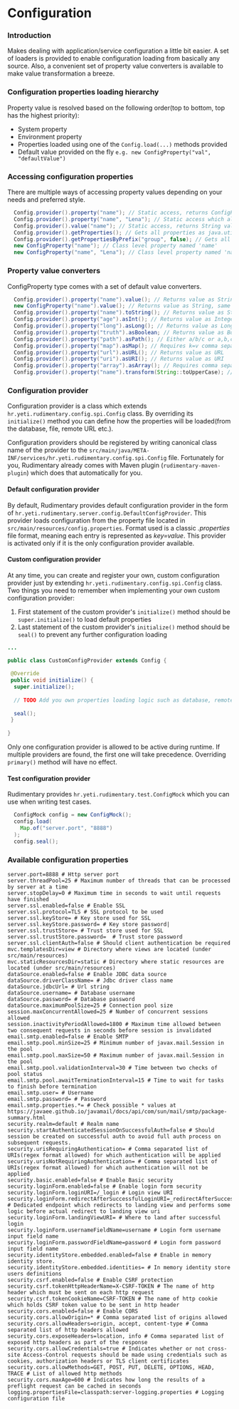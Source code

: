 # Configuration

### Introduction
Makes dealing with application/service configuration a little bit easier. 
A set of loaders is provided to enable configuration loading from basically any source.
Also, a convenient set of property value converters is available to make value transformation a breeze.

### Configuration properties loading hierarchy
Property value is resolved based on the following order(top to bottom, top has the highest priority):

* System property
* Environment property
* Properties loaded using one of the `Config.load(...)` methods provided
* Default value provided on the fly `e.g. new ConfigProperty("val", "defaultValue")`

### Accessing configuration properties
There are multiple ways of accessing property values depending on your needs and preferred style.

```java
  Config.provider().property("name"); // Static access, returns ConfigProperty instance for property named 'name'
  Config.provider().property("name", "Lena"); // Static access which also sets default value if no property is found within provider for property named 'name', returns ConfigProperty instance
  Config.provider().value("name"); // Static access, returns String value
  Config.provider().getProperties(); // Gets all properties as java.util.Properties
  Config.provider().getPropertiesByPrefix("group", false); // Gets all properties as java.util.Properties which start with 'group' string. Boolean parameter decides whether to keep group prefix name or not. Convenient if you need to pass a group of properties but you do not know all the property names in advance (e.g. javax.mail.Session object creation).
  new ConfigProperty("name"); // Class level property named 'name'
  new ConfigProperty("name", "Lena"); // Class level property named 'name' which also sets default value if no property is found within provider
```

### Property value converters
ConfigProperty type comes with a set of default value converters.

```java
  Config.provider().property("name").value(); // Returns value as String
  new ConfigProperty("name").value(); // Returns value as String, same as above example
  Config.provider().property("name").toString(); // Returns value as String
  Config.provider().property("age").asInt(); // Returns value as Integer
  Config.provider().property("long").asLong(); // Returns value as Long
  Config.provider().property("truth").asBoolean; // Returns value as Boolean
  Config.provider().property("path").asPath(); // Either a/b/c or a,b,c value format
  Config.provider().property("map").asMap(); // Requires k=v comma sepatared values format e.g. k1=v1,k2=v2,k3=v3
  Config.provider().property("url").asURL(); // Returns value as URL
  Config.provider().property("uri").asURI(); // Returns value as URI
  Config.provider().property("array").asArray(); // Requires comma separated values format, e.q. a,b,c,d
  Config.provider().property("name").transform(String::toUpperCase); // Custom transformation on the fly
```

### Configuration provider
Configuration provider is a class which extends `hr.yeti.rudimentary.config.spi.Config` class.
By overriding its `initialize()` method you can define how the properties will be loaded(from the database, file, remote URL etc.).

Configuration providers should be registered by writing canonical class name of the provider to the `src/main/java/META-INF/services/hr.yeti.rudimentary.config.spi.Config` file.
Fortunately for you, Rudimentary already comes with Maven plugin (`rudimentary-maven-plugin`) which does that automatically for you.

#### Default configuration provider
By default, Rudimentary provides default configuration provider in the form of `hr.yeti.rudimentary.server.config.DefaultConfigProvider`. This provider loads configuration from the property file located in `src/main/resources/config.properties`. Format used is a classic *.properties* file format, meaning each entry is represented as *key=value*. This provider is activated only if it is the only configuration provider available.

#### Custom configuration provider
At any time, you can create and register your own, custom configuration provider just by extending `hr.yeti.rudimentary.config.spi.Config` class. Two things you need to remember when implementing your own custom configuration provider:

1. First statement of the custom provider's `initialize()` method should be `super.initialize()` to load default properties
2. Last statement of the custom provider's `initialize()` method should be `seal()` to prevent any further configuration loading

```java
...

public class CustomConfigProvider extends Config {
 
 @Override
 public void initialize() {
  super.initialize();
  
  // TODO Add you own properties loading logic such as database, remote URL etc.
  
  seal();
 }
 
}
```
Only one configuration provider is allowed to be active during runtime. If multiple providers are found, the first one will take precedence. Overriding `primary()` method will have no effect.

#### Test configuration provider
Rudimentary provides `hr.yeti.rudimentary.test.ConfigMock` which you can use when writing test cases.

```java
  ConfigMock config = new ConfigMock();
  config.load(
    Map.of("server.port", "8888")
  );
  config.seal();
```

### Available configuration properties
```properties
server.port=8888 # Http server port
server.threadPool=25 # Maximum number of threads that can be processed by server at a time
server.stopDelay=0 # Maximum time in seconds to wait until requests have finished
server.ssl.enabled=false # Enable SSL
server.ssl.protocol=TLS # SSL protocol to be used
server.ssl.keyStore= # Key store used for SSL
server.ssl.keyStore.password= # Key store password|
server.ssl.trustStore= # Trust store used for SSL
server.ssl.trustStore.password=  # Trust store password
server.ssl.clientAuth=false # Should client authentication be required
mvc.templatesDir=view # Directory where views are located (under src/main/resources)
mvc.staticResourcesDir=static # Directory where static resources are located (under src/main/resources)
dataSource.enabled=false # Enable JDBC data source
dataSource.driverClassName= # Jdbc driver class name
dataSource.jdbcUrl= # Url string
dataSource.username= # Database username
dataSource.password= # Database password
dataSource.maximumPoolSize=25 # Connection pool size
session.maxConcurrentAllowed=25 # Number of concurrent sessions allowed
session.inactivityPeriodAllowed=1800 # Maximum time allowed between two consequent requests in seconds before session is invalidated
email.smtp.enabled=false # Enable SMTP
email.smtp.pool.minSize=25 # Minimum number of javax.mail.Session in the pool
email.smtp.pool.maxSize=50 # Maximum number of javax.mail.Session in the pool
email.smtp.pool.validationInterval=30 # Time between two checks of pool status
email.smtp.pool.awaitTerminationInterval=15 # Time to wait for tasks to finish before termination
email.smtp.user= # Username
email.smtp.password= # Password
email.smtp.properties.*= # Check possible * values at https://javaee.github.io/javamail/docs/api/com/sun/mail/smtp/package-summary.html
security.realm=default # Realm name
security.startAuthenticatedSessionOnSuccessfulAuth=false # Should session be created on successful auth to avoid full auth process on subsequent requests.
security.urisRequiringAuthentication= # Comma separated list of URIs(regex format allowed) for which authentication will be applied
security.urisNotRequiringAuthentication= # Comma separated list of URIs(regex format allowed) for which authentication will not be applied
security.basic.enabled=false # Enable Basic security
security.loginForm.enabled=false # Enable login form security
security.loginForm.loginURI=/_login # Login view URI
security.loginForm.redirectAfterSuccessfulLoginURI=_redirectAfterSuccessfulLogin # Dedicated endpoint which redirects to landing view and performs some logic before actual redirect to landing view uri
security.loginForm.landingViewURI= # Where to land after successful login
security.loginForm.usernameFieldName=username # Login form username input field name
security.loginForm.passwordFieldName=password # Login form password input field name
security.identityStore.embedded.enabled=false # Enable in memory identity store.
security.identityStore.embedded.identities= # In memory identity store users definitions 
security.csrf.enabled=false # Enable CSRF protection
security.csrf.tokenHttpHeaderName=X-CSRF-TOKEN # The name of http header which must be sent on each http request
security.csrf.tokenCookieName=CSRF-TOKEN # The name of http cookie which holds CSRF token value to be sent in http header
security.cors.enabled=false # Enable CORS
security.cors.allowOrigin=* # Comma separated list of origins allowed
security.cors.allowHeaders=origin, accept, content-type # Comma separated list of http headers allowed
security.cors.exposeHeaders=location, info # Comma separated list of exposed http headers as part of the response
security.cors.allowCredentials=true # Indicates whether or not cross-site Access-Control requests should be made using credentials such as cookies, authorization headers or TLS client certificates
security.cors.allowMethods=GET, POST, PUT, DELETE, OPTIONS, HEAD, TRACE # List of allowed http methods
security.cors.maxAge=600 # Indicates how long the results of a preflight request can be cached in seconds
logging.propertiesFile=classpath:server-logging.properties # Logging configuration file
```
